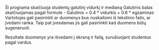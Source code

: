 Ši programa skaičiuoja studentų galutinį vidurkį ir medianą Galutinis balas skaičiuojamas pagal formule - Galutinis = 0.4 * vidurkis + 0.6 * egzaminas Vartotojas gali pasirinkti ar duomenys bus nuskaitomi iš tekstinio failo, ar įvedami ranka. Taip pat įvesdamas jis gali pasirinkti kad duomens būtų sugeneruoti.

Rezultate duomenys yra išvedami į ekraną ir failą, surušiuojant studentus pagal vardus.
